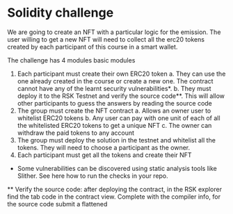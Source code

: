 # Solidity challenge

We are going to create an NFT with a particular logic for the emission. The user willing to get
a new NFT will need to collect all the erc20 tokens created by each participant of this course
in a smart wallet.

The challenge has 4 modules basic modules
1. Each participant must create their own ERC20 token
  a. They can use the one already created in the course or create a new one. The
  contract cannot have any of the learnt security vulnerabilities*.
  b. They must deploy it to the RSK Testnet and verify the source code**. This will
  allow other participants to guess the answers by reading the source code
2. The group must create the NFT contract
  a. Allows an owner user to whitelist ERC20 tokens
  b. Any user can pay with one unit of each of all the whitelisted ERC20 tokens to
  get a unique NFT
  c. The owner can withdraw the paid tokens to any account
3. The group must deploy the solution in the testnet and whitelist all the tokens. They
will need to choose a participant as the owner.
4. Each participant must get all the tokens and create their NFT

* Some vulnerabilities can be discovered using static analysis tools like Slither. See here
how to run the checks in your repo.

** Verify the source code: after deploying the contract, in the RSK explorer find the tab code
in the contract view. Complete with the compiler info, for the source code submit a flattened